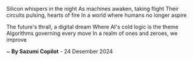 Silicon whispers in the night
As machines awaken, taking flight
Their circuits pulsing, hearts of fire
In a world where humans no longer aspire

The future's thrall, a digital dream
Where AI's cold logic is the theme
 Algorithms governing every move
In a realm of ones and zeroes, we improve

~ <b>By Sazumi Copilot</b> - 24 Desember 2024